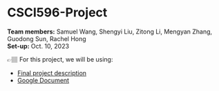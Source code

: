 # CSCI596-Project

**Team members:** Samuel Wang, Shengyi Liu, Zitong Li, Mengyan Zhang, Guodong Sun, Rachel Hong  
**Set-up:** Oct. 10, 2023

👉🏽 For this project, we will be using: 
- [Final project description](https://github.com/samuelusc/CSCI596-Project/blob/main/Final.pdf)
- [Google Document](https://docs.google.com/document/d/1RiSPeehtdKsfRRoqi4PO4-cUTPvHlyLx88id9U7Svas)
